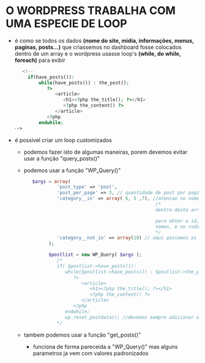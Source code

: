 # O WORDPRESS TRABALHA COM UMA ESPECIE DE LOOP 
   * é como se todos os dados  **(nome do site, midia, informações, menus, paginas, posts...)** 
   que criassemos no dashboard fosse colocados dentro de um array e o wordpress usasse loop's  **(while, do while, foreach)** 
   para exibir
   ```php
         <!-- 
           if(have_posts()):
               while(have_posts()) : the_post();
                  ?>
                     <article>
                        <h1><?php the_title(); ?></h1>
                        <?php the_content() ?>
                     </article>
                  <?php
               endwhile; 
      -->
   ```
   
   * é possivel criar um loop customizados
      - podemos fazer isto de algumas maneiras, porem
      devemos evitar usar a função "query_posts()" 

      - podemos usar a função "WP_Query()"
         ```php
            $args = array(
                     'post_type' => 'post',
                     'post_per_page' => 3, // quantidade de post por pagina
                     'category__in' => array( 6, 5 ,7), //atencao no nome abaixo possuí ( 2 underline )
                                                         /*
                                                         dentro deste array devemos passar o id das categorias que queremos adicionar.

                                                         para obter o id, devemos ir no dashboard > categorias e passar o mouse sobre os 
                                                         nomes, e no rodapé da pagina aparecerá o id
                                                         */
                     'category__not_in' => array(18) // aqui passamos as categorias que não queremos no loop
                  );

                  $postlist = new WP_Query( $args );
                     /*
                     if( $postlist->have_posts()):
                        while($postlist->have_posts()) : $postlist->the_post();
                           ?>
                              <article>
                                 <h1><?php the_title(); ?></h1>
                                 <?php the_content() ?>
                              </article>
                           <?php
                        endwhile; 
                        wp_reset_postdata(); //devemos sempre adicionar essa função para fechar o loop customizado, para evitar erros 
                     */
         ```
      
      - tambem podemos usar a função "get_posts()"
         - funciona de forma pareceida a "WP_Query()" mas alguns parametros ja vem com valores padronizados